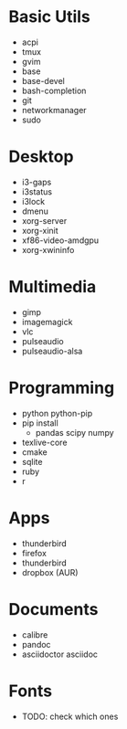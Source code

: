 # Basic Utils

* acpi
* tmux
* gvim
* base
* base-devel
* bash-completion
* git
* networkmanager
* sudo

# Desktop

* i3-gaps
* i3status
* i3lock
* dmenu
* xorg-server
* xorg-xinit
* xf86-video-amdgpu
* xorg-xwininfo

# Multimedia

* gimp
* imagemagick
* vlc
* pulseaudio
* pulseaudio-alsa

# Programming

* python python-pip
* pip install
    + pandas scipy numpy
* texlive-core
* cmake
* sqlite
* ruby
* r

# Apps

* thunderbird
* firefox
* thunderbird
* dropbox (AUR)

# Documents

* calibre
* pandoc
* asciidoctor asciidoc

# Fonts

* TODO: check which ones
